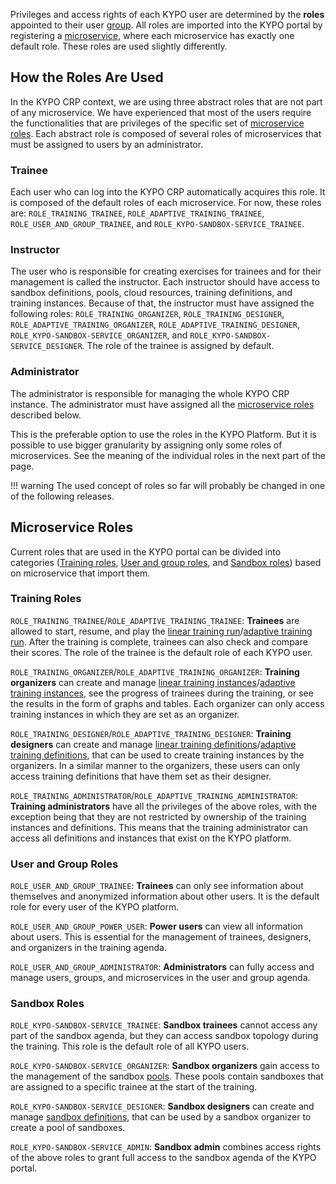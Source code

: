 Privileges and access rights of each KYPO user are determined by the **roles** appointed to their user [group](../../user-guide-basic/administration-agenda/groups.md).
All roles are imported into the KYPO portal by registering a [microservice](../../user-guide-basic/administration-agenda/microservices.md), where each microservice has exactly one default role. These roles are used slightly differently.

## How the Roles Are Used 
In the KYPO CRP context, we are using three abstract roles that are not part of any microservice. We have experienced that most of the users require the functionalities that are privileges of the specific set of [microservice roles](#microservice-roles). Each abstract role is composed of several roles of microservices that must be assigned to users by an administrator.

### Trainee
Each user who can log into the KYPO CRP automatically acquires this role. It is composed of the default roles of each microservice. For now, these roles are: ``ROLE_TRAINING_TRAINEE``, ``ROLE_ADAPTIVE_TRAINING_TRAINEE``, ``ROLE_USER_AND_GROUP_TRAINEE``, and ``ROLE_KYPO-SANDBOX-SERVICE_TRAINEE``.

### Instructor
The user who is responsible for creating exercises for trainees and for their management is called the instructor. Each instructor should have access to sandbox definitions, pools, cloud resources, training definitions, and training instances. Because of that, the instructor must have assigned the following roles: ``ROLE_TRAINING_ORGANIZER``, ``ROLE_TRAINING_DESIGNER``, ``ROLE_ADAPTIVE_TRAINING_ORGANIZER``, ``ROLE_ADAPTIVE_TRAINING_DESIGNER``, ``ROLE_KYPO-SANDBOX-SERVICE_ORGANIZER``, and ``ROLE_KYPO-SANDBOX-SERVICE_DESIGNER``. The role of the trainee is assigned by default. 

### Administrator
The administrator is responsible for managing the whole KYPO CRP instance. The administrator must have assigned all the [microservice roles](#microservice-roles) described below. 

This is the preferable option to use the roles in the KYPO Platform. But it is possible to use bigger granularity by assigning only some roles of microservices. See the meaning of the individual roles in the next part of the page. 

!!! warning 
    The used concept of roles so far will probably be changed in one of the following releases.


## Microservice Roles 

Current roles that are used in the KYPO portal can be divided into categories ([Training roles](#training-roles), [User and group roles](#user-and-group-roles), and [Sandbox roles](#sandbox-roles)) based on microservice that import them.

### Training Roles

``ROLE_TRAINING_TRAINEE``/``ROLE_ADAPTIVE_TRAINING_TRAINEE``: **Trainees** are allowed to start, resume, and play the [linear training run](../../user-guide-basic/training-agenda/training-run/linear-training-run.md)/[adaptive training run](../../user-guide-basic/training-agenda/training-run/adaptive-training-run.md). After the training is complete, trainees can also check and compare their scores. The role of the trainee is the default role of each KYPO user.

``ROLE_TRAINING_ORGANIZER``/``ROLE_ADAPTIVE_TRAINING_ORGANIZER``: **Training organizers** can create and manage [linear training instances](../../user-guide-basic/training-agenda/training-instance.md)/[adaptive training instances](../../user-guide-basic/training-agenda/training-instance.md), see the progress of trainees during the training, or see the results in the form of graphs and tables. Each organizer can only access training instances in which they are set as an organizer.

``ROLE_TRAINING_DESIGNER``/``ROLE_ADAPTIVE_TRAINING_DESIGNER``: **Training designers** can create and manage [linear training definitions](../../user-guide-basic/training-agenda/training-definition/linear-training-definition.md)/[adaptive training definitions](../../user-guide-basic/training-agenda/training-definition/adaptive-training-definition.md), that can be used to create training instances by the organizers. In a similar manner to the organizers, these users can only access training definitions that have them set as their designer.

``ROLE_TRAINING_ADMINISTRATOR``/``ROLE_ADAPTIVE_TRAINING_ADMINISTRATOR``: **Training administrators** have all the privileges of the above roles, with the exception being that they are not restricted by ownership of the training instances and definitions. This means that the training administrator can access all definitions and instances that exist on the KYPO platform.

### User and Group Roles

``ROLE_USER_AND_GROUP_TRAINEE``: **Trainees** can only see information about themselves and anonymized information about other users. It is the default role for every user of the KYPO platform.

``ROLE_USER_AND_GROUP_POWER_USER``: **Power users** can view all information about users. This is essential for the management of trainees, designers, and organizers in the training agenda.

``ROLE_USER_AND_GROUP_ADMINISTRATOR``: **Administrators** can fully access and manage users, groups, and microservices in the user and group agenda.

### Sandbox Roles

``ROLE_KYPO-SANDBOX-SERVICE_TRAINEE``: **Sandbox trainees** cannot access any part of the sandbox agenda, but they can access sandbox topology during the training. This role is the default role of all KYPO users.

``ROLE_KYPO-SANDBOX-SERVICE_ORGANIZER``: **Sandbox organizers** gain access to the management of the sandbox [pools](../../user-guide-basic/sandbox-agenda/pool.md). These pools contain sandboxes that are assigned to a specific trainee at the start of the training. 

``ROLE_KYPO-SANDBOX-SERVICE_DESIGNER``: **Sandbox designers** can create and manage [sandbox definitions](../../user-guide-basic/sandbox-agenda/sandbox-definition.md), that can be used by a sandbox organizer to create a pool of sandboxes. 

``ROLE_KYPO-SANDBOX-SERVICE_ADMIN``: **Sandbox admin** combines access rights of the above roles to grant full access to the sandbox agenda of the KYPO portal.

